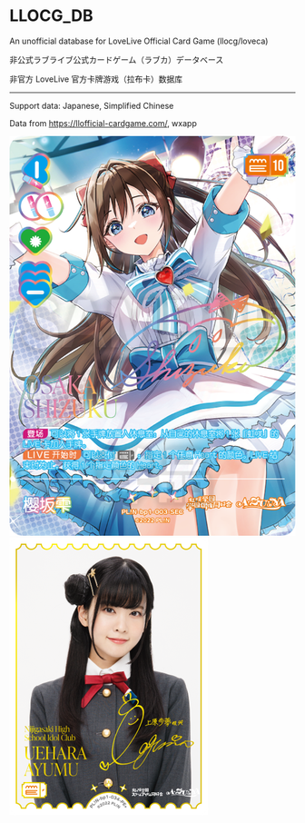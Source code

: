 # LLOCG_DB

An unofficial database for LoveLive Official Card Game (llocg/loveca)

非公式ラブライブ公式カードゲーム（ラブカ）データベース

非官方 LoveLive 官方卡牌游戏（拉布卡）数据库

------

Support data: Japanese, Simplified Chinese

Data from https://llofficial-cardgame.com/, wxapp

![wlp](https://github.com/wlt233/llocg_db/blob/master/img/cards_cn/PL!N-bp1-003-SEC.png?raw=true)
![hswlp](https://github.com/wlt233/llocg_db/blob/master/img/cards/BP01/PL!N-bp1-034-PE2.png?raw=true)